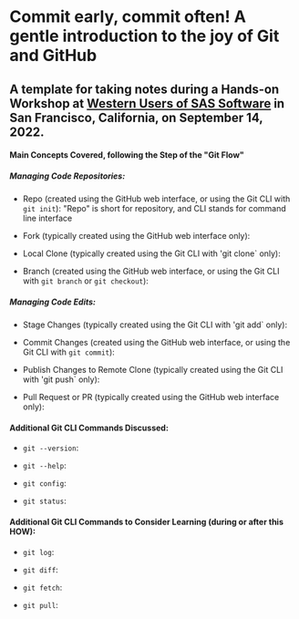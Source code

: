 # Commit early, commit often! A gentle introduction to the joy of Git and GitHub

## A template for taking notes during a Hands-on Workshop at [Western Users of SAS Software](https://www.wuss.org) in San Francisco, California, on September 14, 2022.

#### Main Concepts Covered, following the Step of the "Git Flow"


##### Managing Code Repositories:

- Repo (created using the GitHub web interface, or using the Git CLI with `git init`): "Repo" is short for repository, and CLI stands for command line interface

- Fork (typically created using the GitHub web interface only): 

- Local Clone (typically created using the Git CLI with 'git clone` only): 

- Branch (created using the GitHub web interface, or using the Git CLI with `git branch` or `git checkout`): 


##### Managing Code Edits:

- Stage Changes (typically created using the Git CLI with 'git add` only):

- Commit Changes (created using the GitHub web interface, or using the Git CLI with `git commit`): 

- Publish Changes to Remote Clone (typically created using the Git CLI with 'git push` only): 

- Pull Request or PR (typically created using the GitHub web interface only): 


#### Additional Git CLI Commands Discussed:

- `git --version`:

- `git --help`:

- `git config`:

- `git status`:


#### Additional Git CLI Commands to Consider Learning (during or after this HOW):

- `git log`:

- `git diff`:

- `git fetch`:

- `git pull`:
